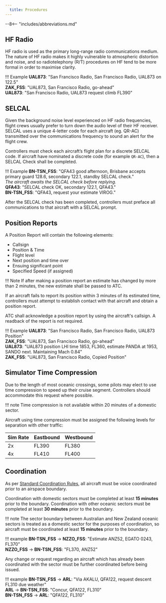```yaml
---
  title: Procedures
---
```


--8<-- "includes/abbreviations.md"

## HF Radio

HF radio is used as the primary long-range radio communications medium. The nature of HF radio makes it highly vulnerable to atmospheric distortion and noise, and so radiotelephony (R/T) procedures on HF tend to be more formal in order to maximise clarity.

!!! Example
    **UAL873**: "San Francisco Radio, San Francisco Radio, UAL873 on 122.5"  
    **ZAK_FSS**: "UAL873, San Francisco Radio, go-ahead"  
    **UAL873**: "San Francisco Radio, UAL873 request climb FL390"

## SELCAL

Given the background noise level experienced on HF radio frequencies, flight crews usually prefer to turn down the audio level of their HF receiver. SELCAL uses a unique 4-letter code for each aircraft (eg. QR-AC) transmitted over the communications frequency to sound an alert for the flight crew.

Controllers must check each aircraft’s flight plan for a discrete SELCAL code. If aircraft have nominated a discrete code (for example `QR-AC`), then a SELCAL Check shall be completed.

!!! Example
    **BN-TSN_FSS**: "QFA43 good afternoon, Brisbane accepts primary guard 128.6, secondary 122.1, standby SELCAL check."  
    *The aircraft awaits the SELCAL check before replying.*  
    **QFA43**: "SELCAL check OK, secondary 122.1, QFA43."  
    **BN-TSN_FSS**: "QFA43, request your estimate VIROG."  

After the SELCAL check has been completed, controllers must preface all communications to that aircraft with a SELCAL prompt.

## Position Reports

A Position Report will contain the following elements:  
- Callsign  
- Position & Time  
- Flight level  
- Next position and time over   
- Ensuing significant point   
- Specified Speed (if assigned)

!!! Note
    If after making a position report an estimate has changed by more than 2 minutes, the new estimate shall be passed to ATC.  

If an aircraft fails to report its position within 3 minutes of its estimated time, controllers must attempt to establish contact with that aircraft and obtain a position report.

ATC shall acknowledge a position report by using the aircraft's callsign. A readback of the report is not required.

!!! Example
    **UAL873**: "San Francisco Radio, San Francisco Radio, UAL873 Position"  
    **ZAK_FSS**: "UAL873, San Francisco Radio, go-ahead"  
    **UAL873**: "UAL873 position LHI time 1853, FL360, estimate PANDA at 1953, SANDO next. Maintaining Mach 0.84”  
    **ZAK_FSS**: "UAL873, San Francisco Radio, Copied Position" 
    
## Simulator Time Compression
Due to the length of most oceanic crossings, some pilots may elect to use time compression to speed up their cruise segment.  Controllers should accommodate this request where possible.

!!! note
    Time compression is not available within 20 minutes of a domestic sector.

Aircraft using time compression must be assigned the following levels for separation with other traffic:  

| Sim Rate | Eastbound  | Westbound |
| ----------------| --------- | -------- |
| 2x   | FL390     | FL380 |
| 4x | FL410 | FL400 |

## Coordination
As per [Standard Coordination Rules](../../controller-skills/coordination), all aircraft must be voice coordinated prior to an airspace boundary.  

Coordination with domestic sectors must be completed at least **15 minutes** prior to the boundary.  Coordination with other oceanic sectors must be completed at least **30 minutes** prior to the boundary.

!!! note
    The sector boundary between Australian and New Zealand oceanic sectors is treated as a domestic sector for the purposes of coordination, so aircraft must be coordinated at least **15 minutes** prior to the boundary.

!!! example
    <span class="coldline">**BN-TSN_FSS** -> **NZZO_FSS**</span>: "Estimate ANZ52, EGATO 0243, FL370"  
    <span class="coldline">**NZZO_FSS** -> **BN-TSN_FSS**</span>: "FL370, ANZ52"

Any change or request regarding an aircraft which has already been coordinated with the sector must be further coordinated before being issued.  

!!! example
    <span class="coldline">**BN-TSN_FSS** -> **ARL**</span>: "Via AKALU, QFA122, request descent FL310 due weather"  
    <span class="coldline">**ARL** -> **BN-TSN_FSS**</span>: "Concur, QFA122, FL310"  
    <span class="coldline">**BN-TSN_FSS** -> **ARL**</span>: "QFA122, FL310"
